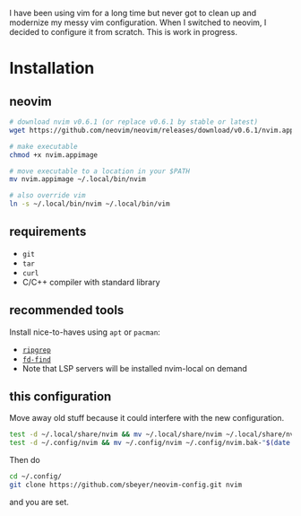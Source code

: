 I have been using vim for a long time but never got to clean up and modernize my messy vim configuration.
When I switched to neovim, I decided to configure it from scratch.
This is work in progress.

# Installation

## neovim

```sh
# download nvim v0.6.1 (or replace v0.6.1 by stable or latest)
wget https://github.com/neovim/neovim/releases/download/v0.6.1/nvim.appimage

# make executable
chmod +x nvim.appimage

# move executable to a location in your $PATH
mv nvim.appimage ~/.local/bin/nvim

# also override vim
ln -s ~/.local/bin/nvim ~/.local/bin/vim
```

## requirements

 * `git`
 * `tar`
 * `curl`
 * C/C++ compiler with standard library

## recommended tools

Install nice-to-haves using `apt` or `pacman`:
 * [`ripgrep`](https://github.com/BurntSushi/ripgrep)
 * [`fd-find`](https://github.com/sharkdp/fd)
 * Note that LSP servers will be installed nvim-local on demand

## this configuration

Move away old stuff because it could interfere with the new configuration.
```sh
test -d ~/.local/share/nvim && mv ~/.local/share/nvim ~/.local/share/nvim.bak-"$(date -I)"
test -d ~/.config/nvim && mv ~/.config/nvim ~/.config/nvim.bak-"$(date -I)"
```

Then do
```sh
cd ~/.config/
git clone https://github.com/sbeyer/neovim-config.git nvim
```
and you are set.
